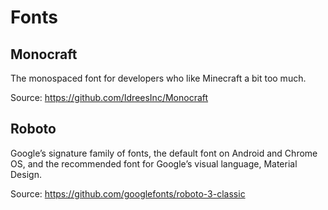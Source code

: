 # Fonts

## Monocraft

The monospaced font for developers who like Minecraft a bit too much.

Source: <https://github.com/IdreesInc/Monocraft>

## Roboto

Google’s signature family of fonts, the default font on Android and Chrome OS, and the recommended font for Google’s visual language, Material Design.

Source: <https://github.com/googlefonts/roboto-3-classic>
